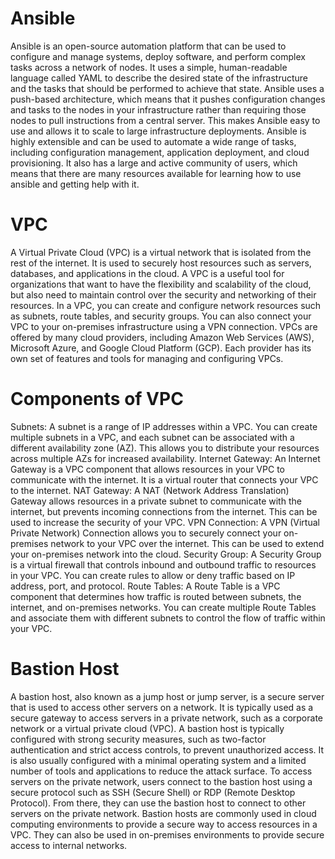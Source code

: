 # Ansible

Ansible is an open-source automation platform that can be used to configure and manage systems, deploy software, and perform complex tasks across a network of nodes. It uses a simple, human-readable language called YAML to describe the desired state of the infrastructure and the tasks that should be performed to achieve that state.
Ansible uses a push-based architecture, which means that it pushes configuration changes and tasks to the nodes in your infrastructure rather than requiring those nodes to pull instructions from a central server. This makes Ansible easy to use and allows it to scale to large infrastructure deployments.
Ansible is highly extensible and can be used to automate a wide range of tasks, including configuration management, application deployment, and cloud provisioning. It also has a large and active community of users, which means that there are many resources available for learning how to use ansible and getting help with it.

# VPC
A Virtual Private Cloud (VPC) is a virtual network that is isolated from the rest of the internet. It is used to securely host resources such as servers, databases, and applications in the cloud.
A VPC is a useful tool for organizations that want to have the flexibility and scalability of the cloud, but also need to maintain control over the security and networking of their resources.
In a VPC, you can create and configure network resources such as subnets, route tables, and security groups. You can also connect your VPC to your on-premises infrastructure using a VPN connection.
VPCs are offered by many cloud providers, including Amazon Web Services (AWS), Microsoft Azure, and Google Cloud Platform (GCP). Each provider has its own set of features and tools for managing and configuring VPCs.

# Components of VPC
Subnets: A subnet is a range of IP addresses within a VPC. You can create multiple subnets in a VPC, and each subnet can be associated with a different availability zone (AZ). This allows you to distribute your resources across multiple AZs for increased availability.
Internet Gateway: An Internet Gateway is a VPC component that allows resources in your VPC to communicate with the internet. It is a virtual router that connects your VPC to the internet.
NAT Gateway: A NAT (Network Address Translation) Gateway allows resources in a private subnet to communicate with the internet, but prevents incoming connections from the internet. This can be used to increase the security of your VPC.
VPN Connection: A VPN (Virtual Private Network) Connection allows you to securely connect your on-premises network to your VPC over the internet. This can be used to extend your on-premises network into the cloud.
Security Group: A Security Group is a virtual firewall that controls inbound and outbound traffic to resources in your VPC. You can create rules to allow or deny traffic based on IP address, port, and protocol.
Route Tables: A Route Table is a VPC component that determines how traffic is routed between subnets, the internet, and on-premises networks. You can create multiple Route Tables and associate them with different subnets to control the flow of traffic within your VPC.

# Bastion Host
A bastion host, also known as a jump host or jump server, is a secure server that is used to access other servers on a network. It is typically used as a secure gateway to access servers in a private network, such as a corporate network or a virtual private cloud (VPC).
A bastion host is typically configured with strong security measures, such as two-factor authentication and strict access controls, to prevent unauthorized access. It is also usually configured with a minimal operating system and a limited number of tools and applications to reduce the attack surface.
To access servers on the private network, users connect to the bastion host using a secure protocol such as SSH (Secure Shell) or RDP (Remote Desktop Protocol). From there, they can use the bastion host to connect to other servers on the private network.
Bastion hosts are commonly used in cloud computing environments to provide a secure way to access resources in a VPC. They can also be used in on-premises environments to provide secure access to internal networks.
